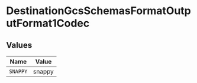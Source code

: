 # DestinationGcsSchemasFormatOutputFormat1Codec


## Values

| Name     | Value    |
| -------- | -------- |
| `SNAPPY` | snappy   |